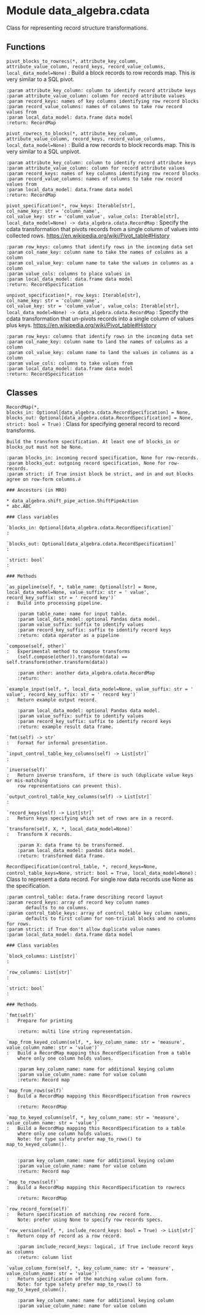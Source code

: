 Module data_algebra.cdata
=========================
Class for representing record structure transformations.

Functions
---------

    
`pivot_blocks_to_rowrecs(*, attribute_key_column, attribute_value_column, record_keys, record_value_columns, local_data_model=None)`
:   Build a block records to row records map. This is very similar to a SQL pivot.
    
    :param attribute_key_column: column to identify record attribute keys
    :param attribute_value_column: column for record attribute values
    :param record_keys: names of key columns identifying row record blocks
    :param record_value_columns: names of columns to take row record values from
    :param local_data_model: data.frame data model
    :return: RecordMap

    
`pivot_rowrecs_to_blocks(*, attribute_key_column, attribute_value_column, record_keys, record_value_columns, local_data_model=None)`
:   Build a row records to block records map. This is very similar to a SQL unpivot.
    
    :param attribute_key_column: column to identify record attribute keys
    :param attribute_value_column: column for record attribute values
    :param record_keys: names of key columns identifying row record blocks
    :param record_value_columns: names of columns to take row record values from
    :param local_data_model: data.frame data model
    :return: RecordMap

    
`pivot_specification(*, row_keys: Iterable[str], col_name_key: str = 'column_name', col_value_key: str = 'column_value', value_cols: Iterable[str], local_data_model=None) ‑> data_algebra.cdata.RecordMap`
:   Specify the cdata transformation that pivots records from a single column of values into collected rows.
    https://en.wikipedia.org/wiki/Pivot_table#History
    
    :param row_keys: columns that identify rows in the incoming data set
    :param col_name_key: column name to take the names of columns as a column
    :param col_value_key: column name to take the values in columns as a column
    :param value_cols: columns to place values in
    :param local_data_model: data.frame data model
    :return: RecordSpecification

    
`unpivot_specification(*, row_keys: Iterable[str], col_name_key: str = 'column_name', col_value_key: str = 'column_value', value_cols: Iterable[str], local_data_model=None) ‑> data_algebra.cdata.RecordMap`
:   Specify the cdata transformation that un-pivots records into a single column of values plus keys.
    https://en.wikipedia.org/wiki/Pivot_table#History
    
    :param row_keys: columns that identify rows in the incoming data set
    :param col_name_key: column name to land the names of columns as a column
    :param col_value_key: column name to land the values in columns as a column
    :param value_cols: columns to take values from
    :param local_data_model: data.frame data model
    :return: RecordSpecification

Classes
-------

`RecordMap(*, blocks_in: Optional[data_algebra.cdata.RecordSpecification] = None, blocks_out: Optional[data_algebra.cdata.RecordSpecification] = None, strict: bool = True)`
:   Class for specifying general record to record transforms.
    
    Build the transform specification. At least one of blocks_in or blocks_out must not be None.
    
    :param blocks_in: incoming record specification, None for row-records.
    :param blocks_out: outgoing record specification, None for row-records.
    :param strict: if True insist block be strict, and in and out blocks agree on row-form columns.∂

    ### Ancestors (in MRO)

    * data_algebra.shift_pipe_action.ShiftPipeAction
    * abc.ABC

    ### Class variables

    `blocks_in: Optional[data_algebra.cdata.RecordSpecification]`
    :

    `blocks_out: Optional[data_algebra.cdata.RecordSpecification]`
    :

    `strict: bool`
    :

    ### Methods

    `as_pipeline(self, *, table_name: Optional[str] = None, local_data_model=None, value_suffix: str = ' value', record_key_suffix: str = ' record key')`
    :   Build into processing pipeline.
        
        :param table_name: name for input table.
        :param local_data_model: optional Pandas data model.
        :param value_suffix: suffix to identify values
        :param record_key_suffix: suffix to identify record keys
        :return: cdata operator as a pipeline

    `compose(self, other)`
    :   Experimental method to compose transforms
        (self.compose(other)).transform(data) == self.transform(other.transform(data))
        
        :param other: another data_algebra.cdata.RecordMap
        :return:

    `example_input(self, *, local_data_model=None, value_suffix: str = ' value', record_key_suffix: str = ' record key')`
    :   Return example output record.
        
        :param local_data_model: optional Pandas data model.
        :param value_suffix: suffix to identify values
        :param record_key_suffix: suffix to identify record keys
        :return: example result data frame.

    `fmt(self) ‑> str`
    :   Format for informal presentation.

    `input_control_table_key_columns(self) ‑> List[str]`
    :

    `inverse(self)`
    :   Return inverse transform, if there is such (duplicate value keys or mis-matching
        row representations can prevent this).

    `output_control_table_key_columns(self) ‑> List[str]`
    :

    `record_keys(self) ‑> List[str]`
    :   Return keys specifying which set of rows are in a record.

    `transform(self, X, *, local_data_model=None)`
    :   Transform X records.
        
        :param X: data frame to be transformed.
        :param local_data_model: pandas data model.
        :return: transformed data frame.

`RecordSpecification(control_table, *, record_keys=None, control_table_keys=None, strict: bool = True, local_data_model=None)`
:   Class to represent a data record. 
    For single row data records use None as the specification.
    
    :param control_table: data.frame describing record layout
    :param record_keys: array of record key column names
           defaults to no columns.
    :param control_table_keys: array of control_table key column names,
           defaults to first column for non-trivial blocks and no columns for rows.
    :param strict: if True don't allow duplicate value names
    :param local_data_model: data.frame data model

    ### Class variables

    `block_columns: List[str]`
    :

    `row_columns: List[str]`
    :

    `strict: bool`
    :

    ### Methods

    `fmt(self)`
    :   Prepare for printing
        
        :return: multi line string representation.

    `map_from_keyed_column(self, *, key_column_name: str = 'measure', value_column_name: str = 'value')`
    :   Build a RecordMap mapping this RecordSpecification from a table
        where only one column holds values.
        
        :param key_column_name: name for additional keying column
        :param value_column_name: name for value column
        :return: Record map

    `map_from_rows(self)`
    :   Build a RecordMap mapping this RecordSpecification from rowrecs
        
        :return: RecordMap

    `map_to_keyed_column(self, *, key_column_name: str = 'measure', value_column_name: str = 'value')`
    :   Build a RecordMap mapping this RecordSpecification to a table
        where only one column holds values.
        Note: for type safety prefer map_to_rows() to map_to_keyed_column().
        
        
        :param key_column_name: name for additional keying column
        :param value_column_name: name for value column
        :return: Record map

    `map_to_rows(self)`
    :   Build a RecordMap mapping this RecordSpecification to rowrecs
        
        :return: RecordMap

    `row_record_form(self)`
    :   Return specification of matching row record form.
        Note: prefer using None to specify row records specs.

    `row_version(self, *, include_record_keys: bool = True) ‑> List[str]`
    :   Return copy of record as a row record.
        
        :param include_record_keys: logical, if True include record keys as columns
        :return: column list

    `value_column_form(self, *, key_column_name: str = 'measure', value_column_name: str = 'value')`
    :   Return specification of the matching value column form.
        Note: for type safety prefer map_to_rows() to map_to_keyed_column().
        
        :param key_column_name: name for additional keying column
        :param value_column_name: name for value column
